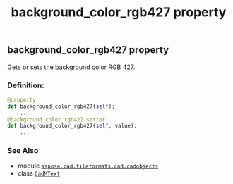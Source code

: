 ﻿---
title: background_color_rgb427 property
second_title: Aspose.CAD for Python via .NET API References
description: 
type: docs
weight: 300
url: /python-net/aspose.cad.fileformats.cad.cadobjects/cadmtext/background_color_rgb427/
is_root: false
---

## background_color_rgb427 property


Gets or sets the background color RGB 427.
### Definition:
```python
@property
def background_color_rgb427(self):
    ...
@background_color_rgb427.setter
def background_color_rgb427(self, value):
    ...
```

### See Also
* module [`aspose.cad.fileformats.cad.cadobjects`](../../)
* class [`CadMText`](/cad/python-net/aspose.cad.fileformats.cad.cadobjects/cadmtext)
